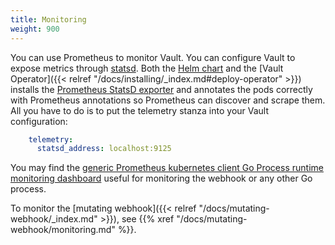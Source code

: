 ```yaml
---
title: Monitoring
weight: 900
---
```


You can use Prometheus to monitor Vault. You can configure Vault to expose metrics through [statsd](https://www.vaultproject.io/docs/configuration/telemetry.html#statsd). Both the [Helm chart](https://github.com/bank-vaults/vault-helm-chart/tree/main/vault) and the [Vault Operator]({{< relref "/docs/installing/_index.md#deploy-operator" >}}) installs the [Prometheus StatsD exporter](https://github.com/prometheus/statsd_exporter) and annotates the pods correctly with Prometheus annotations so Prometheus can discover and scrape them. All you have to do is to put the telemetry stanza into your Vault configuration:

```yaml
    telemetry:
      statsd_address: localhost:9125
```

You may find the [generic Prometheus kubernetes client Go Process runtime monitoring dashboard](https://grafana.com/grafana/dashboards/240) useful for monitoring the webhook or any other Go process.

To monitor the [mutating webhook]({{< relref "/docs/mutating-webhook/_index.md" >}}), see {{% xref "/docs/mutating-webhook/monitoring.md" %}}.
